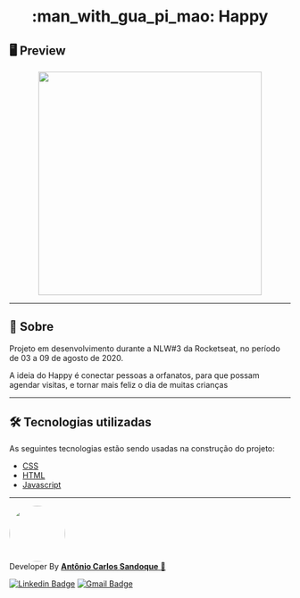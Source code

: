 <h1 align = "center"> :man_with_gua_pi_mao: Happy</h1>

## 🖥 Preview

<p align = "center">
  <img src = "https://user-images.githubusercontent.com/65127683/95809595-8a2a3c80-0ce5-11eb-8a61-68608442ac4d.png"
 width = "400">
</p>

---

<!-- ## :dash: Deploy da Aplicação com Netlify

>  ### :link: https://my-devgallery.netlify.app/ <br />
> [![Netlify Status](https://api.netlify.com/api/v1/badges/6fc4bb0b-9d36-477c-b041-c11f988eaa09/deploy-status)](https://app.netlify.com/sites/my-devgallery/deploys)

--- -->

## 📖 Sobre

<p>Projeto em desenvolvimento durante a NLW#3 da Rocketseat, no período de 03 a 09 de agosto de 2020.</p>
<p>A ideia do Happy é conectar pessoas a orfanatos, para que possam agendar visitas, e tornar mais feliz o dia de muitas crianças </p>

---

## 🛠 Tecnologias utilizadas

As seguintes tecnologias estão sendo usadas na construção do projeto:

- [CSS](https://www.w3schools.com/css/)
- [HTML](https://www.w3schools.com/html/default.asp)
- [Javascript](https://www.w3schools.com/js/default.asp)



---

<a href="https://www.linkedin.com/in/sandoque/">
 <img style="border-radius: 50%;" src="https://user-images.githubusercontent.com/65127683/95398436-20bcbf00-08dc-11eb-95a3-d1aaedc987d0.jpg" width="100px;" alt=""/></a>
 <br />
 Developer By
 <a href="https://www.linkedin.com/in/sandoque/"> <b> Antônio Carlos Sandoque</b> </a> <a href="https://www.linkedin.com/in/sandoque/" title="Sandoque">🚀</a> <br />
 
[![Linkedin Badge](https://img.shields.io/badge/-Sandoque-blue?style=flat-square&logo=Linkedin&logoColor=white&link=https://www.linkedin.com/in/sandoque/)](https://www.linkedin.com/in/sandoque/) [![Gmail Badge](https://img.shields.io/badge/-acsandoque@gmail.com-c14438?style=flat-square&logo=Gmail&logoColor=white&link=mailto:acsandoque@gmail.com)](mailto:acsandoque@gmail.com)

<!-- ---
## :page_with_curl: Licença
[![MIT license](https://img.shields.io/badge/License-MIT-blue.svg)](https://lbesson.mit-license.org/)

--- -->



